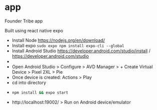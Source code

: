 # app

Founder Tribe app

Built using react native expo

- Install Node https://nodejs.org/en/download/
- Install expo `sudo expo npm install expo-cli --global`
- Install Android Studio https://developer.android.com/studio/install / https://developer.android.com/studio
- 
- Open Android Studio > Configure > AVD Manager > + Create Virtual Device > Pixel 2XL > Pie
- Once device is created: Actions > Play
- cd into directory
- ```sh
  npm install && expo start
  ```
- http://localhost:19002/ > Run on Android device/emulator
